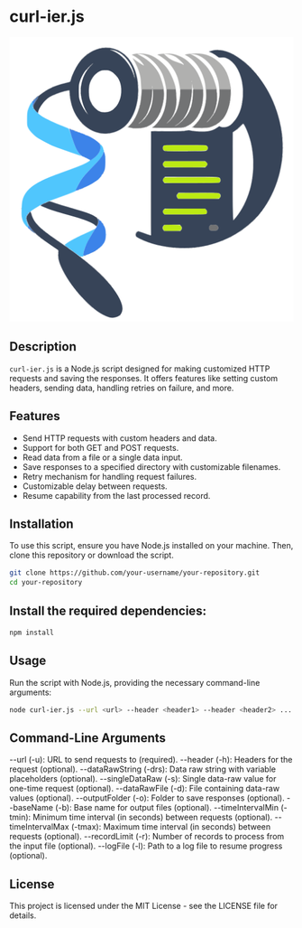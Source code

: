 # curl-ier.js

![curl-ier_logo](static/img/curl-ier_logo.png)

## Description
`curl-ier.js` is a Node.js script designed for making customized HTTP requests and saving the responses. It offers features like setting custom headers, sending data, handling retries on failure, and more.

## Features
- Send HTTP requests with custom headers and data.
- Support for both GET and POST requests.
- Read data from a file or a single data input.
- Save responses to a specified directory with customizable filenames.
- Retry mechanism for handling request failures.
- Customizable delay between requests.
- Resume capability from the last processed record.

## Installation
To use this script, ensure you have Node.js installed on your machine. Then, clone this repository or download the script.

```bash
git clone https://github.com/your-username/your-repository.git
cd your-repository
```

## Install the required dependencies:

```bash
npm install
```

## Usage
Run the script with Node.js, providing the necessary command-line arguments:

```bash
node curl-ier.js --url <url> --header <header1> --header <header2> ...
```

## Command-Line Arguments
--url (-u): URL to send requests to (required).
--header (-h): Headers for the request (optional).
--dataRawString (-drs): Data raw string with variable placeholders (optional).
--singleDataRaw (-s): Single data-raw value for one-time request (optional).
--dataRawFile (-d): File containing data-raw values (optional).
--outputFolder (-o): Folder to save responses (optional).
--baseName (-b): Base name for output files (optional).
--timeIntervalMin (-tmin): Minimum time interval (in seconds) between requests (optional).
--timeIntervalMax (-tmax): Maximum time interval (in seconds) between requests (optional).
--recordLimit (-r): Number of records to process from the input file (optional).
--logFile (-l): Path to a log file to resume progress (optional).

## License
This project is licensed under the MIT License - see the LICENSE file for details.